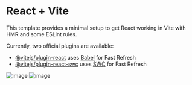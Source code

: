 # React + Vite

This template provides a minimal setup to get React working in Vite with HMR and some ESLint rules.

Currently, two official plugins are available:

- [@vitejs/plugin-react](https://github.com/vitejs/vite-plugin-react/blob/main/packages/plugin-react/README.md) uses [Babel](https://babeljs.io/) for Fast Refresh
- [@vitejs/plugin-react-swc](https://github.com/vitejs/vite-plugin-react-swc) uses [SWC](https://swc.rs/) for Fast Refresh

![image](https://github.com/user-attachments/assets/ab6ad9c0-ab82-41e6-bab8-47762b510ce2)
![image](https://github.com/user-attachments/assets/4ac15cf3-eff4-41b5-9afe-aaf7b9d15c45)

